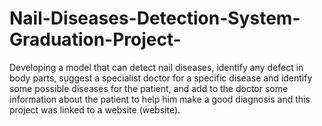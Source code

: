 # Nail-Diseases-Detection-System-Graduation-Project-
 Developing a model that can detect nail diseases, identify any defect in body parts, suggest a specialist doctor  for a specific disease and identify some possible diseases for the patient, and add to the doctor some  information about the patient to help him make a good diagnosis and this project was linked to a website  (website).
